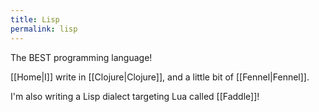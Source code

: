 ```yaml
---
title: Lisp
permalink: lisp
---
```


The BEST programming language!

[[Home|I]] write in [[Clojure|Clojure]], and a little bit of [[Fennel|Fennel]].

I'm also writing a Lisp dialect targeting Lua called [[Faddle]]!
